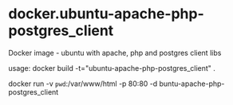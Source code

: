 docker.ubuntu-apache-php-postgres_client
========================================

Docker image - ubuntu with apache, php and postgres client libs

usage:
 docker build -t="ubuntu-apache-php-postgres_client" .

 docker run -v `pwd`:/var/www/html -p 80:80 -d buntu-apache-php-postgres_client
